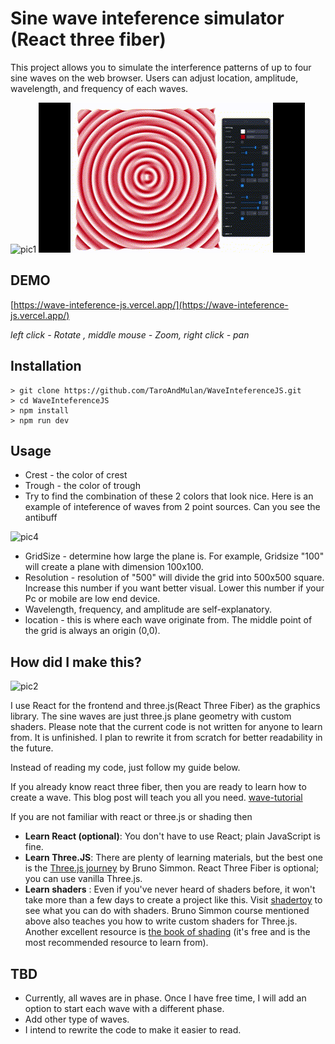 # Sine wave inteference simulator (React three fiber)
This project allows you to simulate the interference patterns of up to four sine waves on the web browser. 
Users can adjust location, amplitude, wavelength, and frequency of each waves. 



![pic1](./public/3dwave.gif)
![pic3](./public/redexample.gif)



## DEMO
[https://wave-inteference-js.vercel.app/](https://wave-inteference-js.vercel.app/)

_left click - Rotate , middle mouse - Zoom, right click - pan_

## Installation
```
> git clone https://github.com/TaroAndMulan/WaveInteferenceJS.git
> cd WaveInteferenceJS
> npm install
> npm run dev
```
## Usage
* Crest - the color of crest 
* Trough - the color of trough  
* Try to find the combination of these 2 colors that look nice. Here is an example of inteference of waves from 2 point sources. Can you see the antibuff

![pic4](./public/2wave.gif)

* GridSize - determine how large the plane is. For example, Gridsize "100" will create a plane with dimension 100x100.
* Resolution - resolution of "500" will divide the grid into 500x500 square. Increase this number if you want better visual. Lower this number if your Pc or mobile are low end device.
* Wavelength, frequency, and amplitude are self-explanatory.
* location - this is where each wave originate from. The middle point of the grid is always an origin (0,0).  
## How did I make this?

![pic2](./public/blueexample.gif)

I use React for the frontend and three.js(React Three Fiber) as the graphics library. The sine waves are just three.js plane geometry with custom shaders. Please note that the current code is not written for anyone to learn from. It is unfinished. I plan to rewrite it from scratch for better readability in the future.

Instead of reading my code, just follow my guide below.

If you already know react three fiber, then you are ready to learn how to create a wave. This blog post will teach you all you need.
[wave-tutorial](https://blog.maximeheckel.com/posts/the-study-of-shaders-with-react-three-fiber/)

If you are not familiar with react or three.js or shading then
* **Learn React (optional)**: You don't have to use React; plain JavaScript is fine.
* **Learn Three.JS**: There are plenty of learning materials, but the best one is the [Three.js journey](https://threejs-journey.com/) by Bruno Simmon. React Three Fiber is optional; you can use vanilla Three.js.
* **Learn shaders**  : Even if you've never heard of shaders before, it won't take more than a few days to create a project like this. Visit [shadertoy](https://www.shadertoy.com/) to see what you can do with shaders. Bruno Simmon course mentioned above also teaches you how to write custom shaders for Three.js. Another excellent resource is [the book of shading](https://thebookofshaders.com/) (it's free and is the most recommended resource to learn from).

## TBD
* Currently, all waves are in phase. Once I have free time, I will add an option to start each wave with a different phase.
* Add other type of waves. 
* I intend to rewrite the code to make it easier to read.
